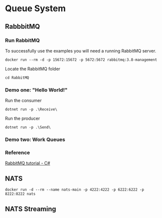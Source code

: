 # Queue System

## RabbbitMQ


### Run RabbitMQ

To successfully use the examples you will need a running RabbitMQ server.
```
docker run --rm -d -p 15672:15672 -p 5672:5672 rabbitmq:3.8-management
```

Locate the RabbitMQ folder
```
cd RabbitMQ
```

### Demo one: "Hello World!"

Run the consumer
```
dotnet run -p .\Receive\
```

Run the producer
```
dotnet run -p .\Send\
```

### Demo two: Work Queues


### Reference
[RabbitMQ tutorial - C#](https://www.rabbitmq.com/tutorials/tutorial-one-dotnet.html)

## NATS

```
docker run -d --rm --name nats-main -p 4222:4222 -p 6222:6222 -p 8222:8222 nats
```


## NATS Streaming
